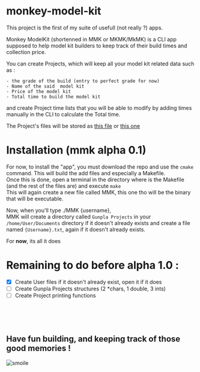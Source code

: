 # monkey-model-kit
This project is the first of my suite of usefull (not really ?) apps.

Monkey ModelKit (shortenned in MMK or MKMK/MkMK) is a CLI app supposed to help model kit builders to keep track of their build times and collection price.

You can create Projects, which will keep all your model kit related data such as :

    - the grade of the build (entry to perfect grade for now)
    - Name of the said  model kit
    - Price of the model kit
    - Total time to build the model kit

and create Project time lists that you will be able to modify by adding times manually in the CLI to calculate the Total time.

 The Project's files will be stored as [this file](DataFiles/User1.txt) or [this one](DataFiles/User2.txt)

# Installation (mmk alpha 0.1)

For now, to install the "app", you must download the repo and use the `cmake` command. This will build the add files and especially a Makefile. <br>
Once this is done, open a terminal in the directory where is the Makefile (and the rest of the files are) and execute `make`<br>
This will again create a new file called MMK, this one tho will be the binary that will be executable.

Now, when you'll type ./MMK {username}, <br>
MMK will create a directory called `Gunpla Projects` in your `/home/User/Documents` directory if it doesn't already exists and create a file named `{Username}.txt`, again if it doesn't already exists.<br>

For **now**, its all it does

# Remaining to do before alpha 1.0 :
- [x] Create User files if it doesn't already exist, open it if it does
- [ ] Create Gunpla Projects structures (2 *chars, 1 double, 3 ints)
- [ ] Create Project printing functions

<br>
<br>
<br>

## Have fun building, and keeping track of those good memories !
![smoile](https://user-images.githubusercontent.com/48187939/148104181-08977639-c1a6-4538-acc3-6bbb2c32a19c.png)
